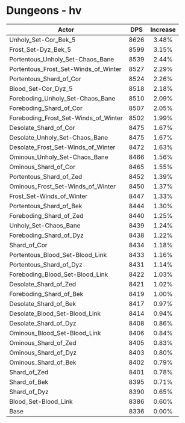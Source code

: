 # Dungeons - hv
| Actor | DPS | Increase |
|---|:---:|:---:|
|Unholy_Set-Cor_Bek_5|8626|3.48%|
|Frost_Set-Dyz_Bek_5|8599|3.15%|
|Portentous_Unholy_Set-Chaos_Bane|8539|2.44%|
|Portentous_Frost_Set-Winds_of_Winter|8527|2.29%|
|Portentous_Shard_of_Cor|8524|2.26%|
|Blood_Set-Cor_Dyz_5|8518|2.18%|
|Foreboding_Unholy_Set-Chaos_Bane|8510|2.09%|
|Foreboding_Shard_of_Cor|8507|2.05%|
|Foreboding_Frost_Set-Winds_of_Winter|8502|1.99%|
|Desolate_Shard_of_Cor|8475|1.67%|
|Desolate_Unholy_Set-Chaos_Bane|8475|1.67%|
|Desolate_Frost_Set-Winds_of_Winter|8472|1.63%|
|Ominous_Unholy_Set-Chaos_Bane|8466|1.56%|
|Ominous_Shard_of_Cor|8465|1.55%|
|Portentous_Shard_of_Zed|8452|1.39%|
|Ominous_Frost_Set-Winds_of_Winter|8450|1.37%|
|Frost_Set-Winds_of_Winter|8447|1.33%|
|Portentous_Shard_of_Bek|8444|1.30%|
|Foreboding_Shard_of_Zed|8440|1.25%|
|Unholy_Set-Chaos_Bane|8439|1.24%|
|Foreboding_Shard_of_Dyz|8438|1.22%|
|Shard_of_Cor|8434|1.18%|
|Portentous_Blood_Set-Blood_Link|8433|1.16%|
|Portentous_Shard_of_Dyz|8431|1.14%|
|Foreboding_Blood_Set-Blood_Link|8422|1.03%|
|Desolate_Shard_of_Zed|8421|1.02%|
|Foreboding_Shard_of_Bek|8419|1.00%|
|Desolate_Shard_of_Bek|8417|0.97%|
|Desolate_Blood_Set-Blood_Link|8414|0.94%|
|Desolate_Shard_of_Dyz|8408|0.86%|
|Ominous_Blood_Set-Blood_Link|8406|0.84%|
|Ominous_Shard_of_Zed|8405|0.83%|
|Ominous_Shard_of_Dyz|8403|0.80%|
|Ominous_Shard_of_Bek|8402|0.79%|
|Shard_of_Zed|8401|0.78%|
|Shard_of_Bek|8395|0.71%|
|Shard_of_Dyz|8390|0.65%|
|Blood_Set-Blood_Link|8386|0.60%|
|Base|8336|0.00%|
